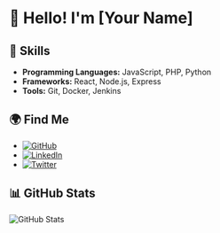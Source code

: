 # 👋 Hello! I'm [Your Name]

## 🚀 Skills
- **Programming Languages:** JavaScript, PHP, Python
- **Frameworks:** React, Node.js, Express
- **Tools:** Git, Docker, Jenkins

## 🌍 Find Me
- [![GitHub](https://img.shields.io/badge/GitHub-YourUsername-blue?style=flat&logo=github)](https://github.com/YourUsername)
- [![LinkedIn](https://img.shields.io/badge/LinkedIn-YourName-blue?style=flat&logo=linkedin)](https://linkedin.com/in/YourName)
- [![Twitter](https://img.shields.io/badge/Twitter-YourUsername-blue?style=flat&logo=twitter)](https://twitter.com/YourUsername)

## 📊 GitHub Stats
![GitHub Stats](https://github-readme-stats.vercel.app/api?username=1tzArad&show_icons=true&theme=radical)

